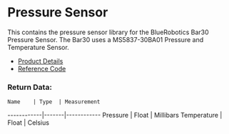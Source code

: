 # Pressure Sensor

This contains the pressure sensor library for the BlueRobotics Bar30 Pressure Sensor. The Bar30
uses a MS5837-30BA01 Pressure and Temperature Sensor.
 - [Product Details](https://www.bluerobotics.com/store/electronics/bar30-sensor-r1/)
 - [Reference Code](https://github.com/ControlEverythingCommunity/MS5837-30BA01)

### Return Data:

    Name    | Type  | Measurement
------------|-------|------------
  Pressure  | Float | Millibars
Temperature | Float | Celsius
